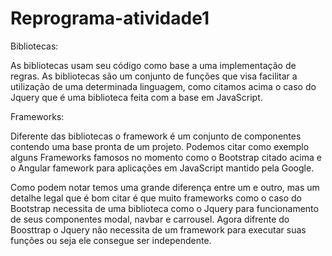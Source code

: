 # Reprograma-atividade1

 Bibliotecas:

  As bibliotecas usam seu código como base a uma implementação de regras. As bibliotecas são um conjunto de funções que visa facilitar a utilização de uma determinada linguagem, como citamos acima o caso do Jquery que é uma biblioteca feita com a base em JavaScript.

 Frameworks:

  Diferente das bibliotecas o framework é um conjunto de componentes contendo uma base pronta de um projeto. Podemos citar como exemplo alguns Frameworks famosos no momento como o Bootstrap citado acima e o Angular famework para aplicações em JavaScript mantido pela Google.

  Como podem notar  temos uma grande diferença entre um e outro, mas um detalhe legal que é bom citar é que muito frameworks como o caso do Bootstrap necessita de uma biblioteca como o Jquery para funcionamento de seus componentes modal, navbar e carrousel. Agora difrente do Boosttrap o Jquery não necessita de um framework para executar suas funções ou seja ele consegue ser independente. 